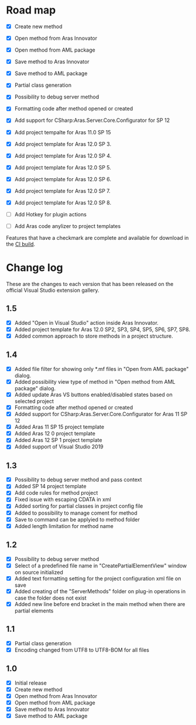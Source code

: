# Road map

- [x] Create new method
- [x] Open method from Aras Innovator
- [x] Open method from AML package
- [x] Save method to Aras Innovator
- [x] Save method to AML package
- [x] Partial class generation
- [x] Possibility to debug server method
- [x] Formatting code after method opened or created
- [x] Add support for CSharp:Aras.Server.Core.Configurator for SP 12
- [x] Add project tempalte for Aras 11.0 SP 15
- [x] Add project template for Aras 12.0 SP 3.
- [x] Add project template for Aras 12.0 SP 4.
- [x] Add project template for Aras 12.0 SP 5.
- [x] Add project template for Aras 12.0 SP 6.
- [x] Add project template for Aras 12.0 SP 7.
- [x] Add project template for Aras 12.0 SP 8.
- [ ] Add Hotkey for plugin actions
- [ ] Add Aras code anylizer to project templates


Features that have a checkmark are complete and available for
download in the
[CI build](http://vsixgallery.com/extension/8424E2CB-F5F4-40EA-85B8-260998634ED5/).

# Change log

These are the changes to each version that has been released
on the official Visual Studio extension gallery.

## 1.5
- [x] Added "Open in Visual Studio" action inside Aras Innovator.
- [x] Added project template for Aras 12.0 SP2, SP3, SP4, SP5, SP6, SP7, SP8.
- [x] Added common approach to store methods in a project structure.

## 1.4
- [x] Added file filter for showing only *.mf files in "Open from AML package" dialog.
- [x] Added possibility view type of method in "Open method from AML package" dialog.
- [x] Added update Aras VS buttons enabled/disabled states based on selected project
- [x] Formatting code after method opened or created
- [x] Added support for CSharp:Aras.Server.Core.Configurator for Aras 11 SP 12
- [x] Added Aras 11 SP 15 project template
- [x] Added Aras 12 0 project template
- [x] Added Aras 12 SP 1 project template
- [x] Added support of Visual Studio 2019

## 1.3
- [x] Possibility to debug server method and pass context
- [x] Added SP 14 project template
- [x] Add code rules for method project
- [x] Fixed issue with escaping CDATA in xml
- [x] Added sorting for partial classes in project config file
- [x] Added to possibility to manage coment for method
- [x] Save to command can be applyied to method folder
- [x] Added length limitation for method name

## 1.2
- [x] Possibility to debug server method
- [x] Select of a predefined file name in "CreatePartialElementView" window on source initialized
- [x] Added text formatting setting for the project configuration xml file on save
- [x] Added creating of the "ServerMethods" folder on plug-in operations in case the folder does not exist
- [x] Added new line before end bracket in the main method when there are partial elements

## 1.1
- [x] Partial class generation
- [x] Encoding changed from UTF8 to UTF8-BOM for all files

## 1.0
- [x] Initial release
- [x] Create new method
- [x] Open method from Aras Innovator
- [x] Open method from AML package
- [x] Save method to Aras Innovator
- [x] Save method to AML package
